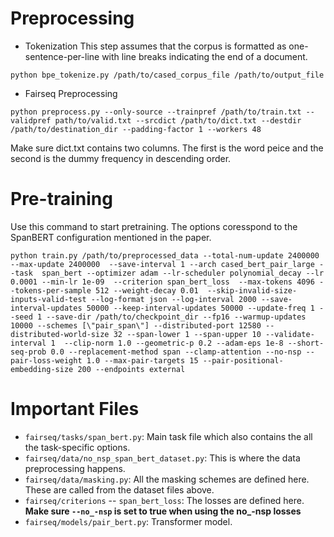 # Preprocessing
* Tokenization
This step assumes that the corpus is formatted as one-sentence-per-line with line breaks indicating the end of a document.
```
python bpe_tokenize.py /path/to/cased_corpus_file /path/to/output_file
```

* Fairseq Preprocessing
```
python preprocess.py --only-source --trainpref /path/to/train.txt --validpref path/to/valid.txt --srcdict /path/to/dict.txt --destdir /path/to/destination_dir --padding-factor 1 --workers 48
```

Make sure dict.txt contains two columns. The first is the word peice and the second is the dummy frequency in descending order.

# Pre-training
Use this command to start pretraining. The options coresspond to the SpanBERT configuration mentioned in the paper.
```
python train.py /path/to/preprocessed_data --total-num-update 2400000 --max-update 2400000  --save-interval 1 --arch cased_bert_pair_large --task  span_bert --optimizer adam --lr-scheduler polynomial_decay --lr 0.0001 --min-lr 1e-09  --criterion span_bert_loss  --max-tokens 4096 --tokens-per-sample 512 --weight-decay 0.01  --skip-invalid-size-inputs-valid-test --log-format json --log-interval 2000 --save-interval-updates 50000 --keep-interval-updates 50000 --update-freq 1 --seed 1 --save-dir /path/to/checkpoint_dir --fp16 --warmup-updates 10000 --schemes [\"pair_span\"] --distributed-port 12580 --distributed-world-size 32 --span-lower 1 --span-upper 10 --validate-interval 1  --clip-norm 1.0 --geometric-p 0.2 --adam-eps 1e-8 --short-seq-prob 0.0 --replacement-method span --clamp-attention --no-nsp --pair-loss-weight 1.0 --max-pair-targets 15 --pair-positional-embedding-size 200 --endpoints external
```

# Important Files
* `fairseq/tasks/span_bert.py`: Main task file which also contains the all the task-specific options.
* `fairseq/data/no_nsp_span_bert_dataset.py`: This is where the data preprocessing happens.
* `fairseq/data/masking.py`: All the masking schemes are defined here. These are called from the dataset files above.
* `fairseq/criterions` -- `span_bert_loss`: The losses are defined here. **Make sure `--no_-nsp` is set to true when using the no_-nsp losses**
* `fairseq/models/pair_bert.py`: Transformer model.



